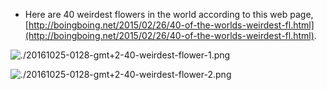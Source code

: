 * Here are 40 weirdest flowers in the world according to this web page, [http://boingboing.net/2015/02/26/40-of-the-worlds-weirdest-fl.html](http://boingboing.net/2015/02/26/40-of-the-worlds-weirdest-fl.html).

![./20161025-0128-gmt+2-40-weirdest-flower-1.png](./20161025-0128-gmt+2-40-weirdest-flower-1.png)

![./20161025-0128-gmt+2-40-weirdest-flower-2.png](./20161025-0128-gmt+2-40-weirdest-flower-2.png)